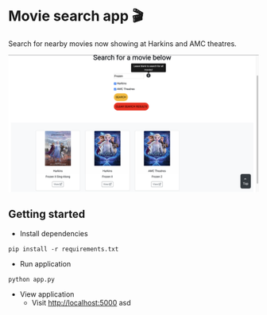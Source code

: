 # Movie search app :clapper:
Search for nearby movies now showing at Harkins and AMC theatres.

<img src="https://raw.githubusercontent.com/zachspiel/Movie-Search-App/master/static/ApplicationDemo.png">

## Getting started
- Install dependencies
```shell
pip install -r requirements.txt
```
- Run application
```shell
python app.py
```
- View application
  - Visit [http://localhost:5000](http://localhost:5000)
asd

